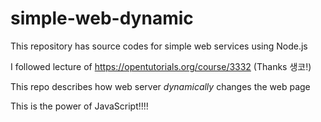 # simple-web-dynamic

This repository has source codes for simple web services using Node.js

I followed lecture of https://opentutorials.org/course/3332 (Thanks 생코!)

This repo describes how web server _dynamically_ changes the web page

This is the power of JavaScript!!!!
